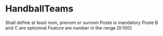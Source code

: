 # HandballTeams

Shall define at least nom, prenom or surnom
Poste is mandatory
Poste B and C are optionnal
Feature are number in the range [0:100]